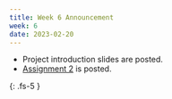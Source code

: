 ```yaml
---
title: Week 6 Announcement
week: 6
date: 2023-02-20
---
```


* Project introduction slides are posted.
* [Assignment 2](/ds5110-spring23/assignments/a2) is posted.

{: .fs-5 }
